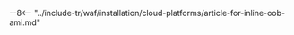 [link-ssh-keys]: https://docs.aws.amazon.com/AWSEC2/latest/UserGuide/get-set-up-for-amazon-ec2.html#create-a-key-pair
[link-sg]: https://docs.aws.amazon.com/en_us/AWSEC2/latest/UserGuide/get-set-up-for-amazon-ec2.html#create-a-base-security-group
[link-launch-instance]: https://docs.aws.amazon.com/AWSEC2/latest/UserGuide/EC2_GetStarted.html#ec2-launch-instance

[anchor1]: #2-create-a-security-group
[anchor2]: #1-create-a-pair-of-ssh-keys-in-aws

[img-create-sg]: ../../../images/installation-ami/common/create_sg.png
[versioning-policy]: ../../../updating-migrating/versioning-policy.md#version-list
[img-wl-console-users]: ../../../images/check-user-no-2fa.png
[img-create-wallarm-node]: ../../../images/user-guides/nodes/create-cloud-node.png
[deployment-platform-docs]: ../../../installation/supported-deployment-options.md
[node-token]: ../../../quickstart.md#deploy-the-wallarm-filtering-node
[api-token]: ../../../user-guides/settings/api-tokens.md
[wallarm-token-types]: ../../../user-guides/nodes/nodes.md#api-and-node-tokens-for-node-creation
[platform]: ../../../installation/supported-deployment-options.md
[ptrav-attack-docs]: ../../../attacks-vulns-list.md#path-traversal
[attacks-in-ui-image]: ../../../images/admin-guides/test-attacks-quickstart.png
[wallarm-nginx-directives]: ../../../admin-en/configure-parameters-en.md
[autoscaling-docs]: ../../../admin-en/installation-guides/amazon-cloud/autoscaling-overview.md
[real-ip-docs]: ../../../admin-en/using-proxy-or-balancer-en.md
[allocate-memory-docs]: ../../../admin-en/configuration-guides/allocate-resources-for-node.md
[limiting-request-processing]: ../../../user-guides/rules/configure-overlimit-res-detection.md
[logs-docs]: ../../../admin-en/configure-logging.md
[oob-advantages-limitations]: ../../oob/overview.md#advantages-and-limitations
[wallarm-mode]: ../../../admin-en/configure-wallarm-mode.md
[inline-docs]: ../../inline/overview.md
[oob-docs]: ../../oob/overview.md
[wallarm-api-via-proxy]: ../../../admin-en/configuration-guides/access-to-wallarm-api-via-proxy.md
[web-server-mirroring-examples]: ../../oob/web-server-mirroring/overview.md#examples-of-web-server-configuration-for-traffic-mirroring
[img-grouped-nodes]: ../../../images/user-guides/nodes/grouped-nodes.png

--8<-- "../include-tr/waf/installation/cloud-platforms/article-for-inline-oob-ami.md"